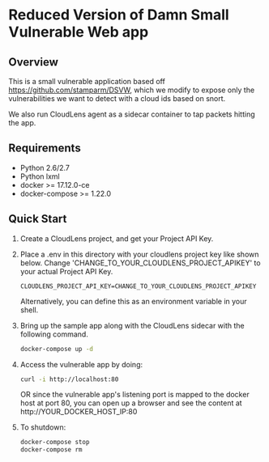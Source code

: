 # Reduced Version of Damn Small Vulnerable Web app

## Overview
This is a small vulnerable application based off https://github.com/stamparm/DSVW, which we modify to expose only the vulnerabilities we want to detect with a cloud ids based on snort. 

We also run CloudLens agent as a sidecar container to tap packets hitting the app.  

## Requirements
  - Python 2.6/2.7  
  - Python lxml  
  - docker >= 17.12.0-ce  
  - docker-compose >= 1.22.0  

## Quick Start

1. Create a CloudLens project, and get your Project API Key.
2. Place a .env in this directory with your cloudlens project key like shown below.  Change 'CHANGE_TO_YOUR_CLOUDLENS_PROJECT_APIKEY' to your actual Project API Key.

    ```
    CLOUDLENS_PROJECT_API_KEY=CHANGE_TO_YOUR_CLOUDLENS_PROJECT_APIKEY
    ```
    
    Alternatively, you can define this as an environment variable in your shell.
3. Bring up the sample app along with the CloudLens sidecar with the following command.
    
    ```bash
    docker-compose up -d
    ```
    
4. Access the vulnerable app by doing:
    
    ```bash
    curl -i http://localhost:80
    ```
    
    OR
    since the vulnerable app's listening port is mapped to the docker host at port 80, you can open up a browser and see the content at http://YOUR_DOCKER_HOST_IP:80
5. To shutdown:
    
    ```bash
    docker-compose stop
    docker-compose rm
    ```
    
